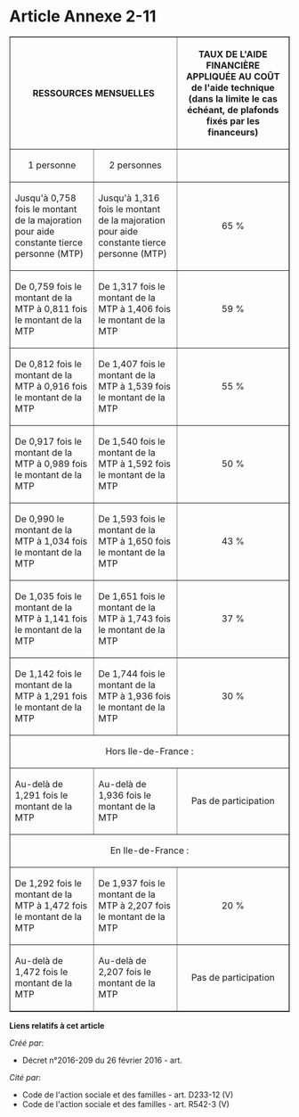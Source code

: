# Article Annexe 2-11

<table border="1">
  <tbody>
    <tr>
      <th colspan="2">

RESSOURCES MENSUELLES

</th>
      <th>

TAUX DE L'AIDE FINANCIÈRE APPLIQUÉE AU COÛT de l'aide technique (dans la limite le cas échéant, de plafonds fixés par les
financeurs)

</th>
    </tr>
    <tr>
      <td align="center" valign="middle">

1 personne

</td>
      <td align="center" valign="middle">

2 personnes

</td>
      <td align="left">
    </td></tr>
    <tr>
      <td>

Jusqu'à 0,758 fois le montant de la majoration pour aide constante tierce personne (MTP)

</td>
      <td>

Jusqu'à 1,316 fois le montant de la majoration pour aide constante tierce personne (MTP)

</td>
      <td align="center">

65 %

</td>
    </tr>
    <tr>
      <td>

De 0,759 fois le montant de la MTP à 0,811 fois le montant de la MTP

</td>
      <td>

De 1,317 fois le montant de la MTP à 1,406 fois le montant de la MTP

</td>
      <td align="center">

59 %

</td>
    </tr>
    <tr>
      <td>

De 0,812 fois le montant de la MTP à 0,916 fois le montant de la MTP

</td>
      <td>

De 1,407 fois le montant de la MTP à 1,539 fois le montant de la MTP

</td>
      <td align="center">

55 %

</td>
    </tr>
    <tr>
      <td>

De 0,917 fois le montant de la MTP à 0,989 fois le montant de la MTP

</td>
      <td>

De 1,540 fois le montant de la MTP à 1,592 fois le montant de la MTP

</td>
      <td align="center">

50 %

</td>
    </tr>
    <tr>
      <td>

De 0,990 le montant de la MTP à 1,034 fois le montant de la MTP

</td>
      <td>

De 1,593 fois le montant de la MTP à 1,650 fois le montant de la MTP

</td>
      <td align="center">

43 %

</td>
    </tr>
    <tr>
      <td>

De 1,035 fois le montant de la MTP à 1,141 fois le montant de la MTP

</td>
      <td>

De 1,651 fois le montant de la MTP à 1,743 fois le montant de la MTP

</td>
      <td align="center">

37 %

</td>
    </tr>
    <tr>
      <td>

De 1,142 fois le montant de la MTP à 1,291 fois le montant de la MTP

</td>
      <td>

De 1,744 fois le montant de la MTP à 1,936 fois le montant de la MTP

</td>
      <td align="center">

30 %

</td>
    </tr>
    <tr>
      <td align="center" colspan="3">

Hors Ile-de-France :

</td>
    </tr>
    <tr>
      <td>

Au-delà de 1,291 fois le montant de la MTP

</td>
      <td>

Au-delà de 1,936 fois le montant de la MTP

</td>
      <td align="center">

Pas de participation

</td>
    </tr>
    <tr>
      <td align="center" colspan="3">

En Ile-de-France :

</td>
    </tr>
    <tr>
      <td>

De 1,292 fois le montant de la MTP à 1,472 fois le montant de la MTP

</td>
      <td>

De 1,937 fois le montant de la MTP à 2,207 fois le montant de la MTP

</td>
      <td align="center">

20 %

</td>
    </tr>
    <tr>
      <td>

Au-delà de 1,472 fois le montant de la MTP

</td>
      <td>

Au-delà de 2,207 fois le montant de la MTP

</td>
      <td align="center">

Pas de participation

</td>
    </tr>
  </tbody>
</table>

**Liens relatifs à cet article**

_Créé par_:

  - Décret n°2016-209 du 26 février 2016 - art.

_Cité par_:

  - Code de l'action sociale et des familles - art. D233-12 (V)
  - Code de l'action sociale et des familles - art. R542-3 (V)
